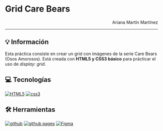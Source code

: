 # Grid Care Bears

<p style="text-align: end;">Ariana Martín Martínez</p>

---

## 💡 Información

Esta práctica consiste en crear un grid con imágenes de la serie Care Bears (Osos Amorosos). Está creada con **HTML5 y CSS3 básico** para prácticar el uso de *display: grid*.

## 💻 Tecnologías

<a href='https://github.com/shivamkapasia0' target="_blank"><img alt='HTML5' src='https://img.shields.io/badge/HTML5-100000?style=for-the-badge&logo=HTML5&logoColor=white&labelColor=E34F26&color=E34F26'/></a>
<a href='https://github.com/shivamkapasia0' target="_blank"><img alt='css3' src='https://img.shields.io/badge/CSS3-100000?style=for-the-badge&logo=css3&logoColor=white&labelColor=1572B6&color=1572B6'/></a>

## 🛠 Herramientas

<a href='https://github.com/shivamkapasia0' target="_blank"><img alt='github' src='https://img.shields.io/badge/Github-100000?style=for-the-badge&logo=github&logoColor=white&labelColor=181717&color=181717'/></a>
<a href='https://github.com/shivamkapasia0' target="_blank"><img alt='github pages' src='https://img.shields.io/badge/Github_Pages-100000?style=for-the-badge&logo=github pages&logoColor=white&labelColor=222222&color=222222'/></a>
<a href='https://github.com/shivamkapasia0' target="_blank"><img alt='Figma' src='https://img.shields.io/badge/Figma-100000?style=for-the-badge&logo=Figma&logoColor=white&labelColor=F24E1E&color=F24E1E'/></a>